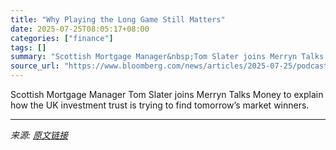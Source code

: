 ```yaml
---
title: "Why Playing the Long Game Still Matters"
date: 2025-07-25T08:05:17+08:00
categories: ["finance"]
tags: []
summary: "Scottish Mortgage Manager&nbsp;Tom Slater joins Merryn Talks Money to explain how the UK investment trust is trying to find tomorrow’s market winners."
source_url: "https://www.bloomberg.com/news/articles/2025-07-25/podcast-why-playing-the-long-game-still-matters"
---
```


Scottish Mortgage Manager&nbsp;Tom Slater joins Merryn Talks Money to explain how the UK investment trust is trying to find tomorrow’s market winners.

---

*来源: [原文链接](https://www.bloomberg.com/news/articles/2025-07-25/podcast-why-playing-the-long-game-still-matters)*
